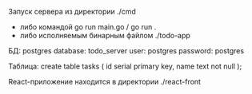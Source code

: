 Запуск сервера из директории ./cmd
- либо командой go run main.go / go run .
- либо исполняемым бинарным файлом ./todo-app

БД: postgres
database: todo_server
user: postgres
password: postgres

Таблица: 
create table tasks (
    id serial primary key, 
    name text not null
);

React-приложение находится в директории ./react-front